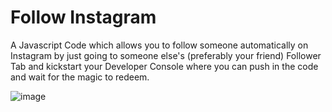 # Follow Instagram

A Javascript Code which allows you to follow someone automatically on Instagram by just going to someone else's (preferably your friend)
Follower Tab and kickstart your Developer Console where you can push in the code and wait for the magic to redeem.

![image]([img]https://i.imgur.com/cHfDQ4g.png[/img])
